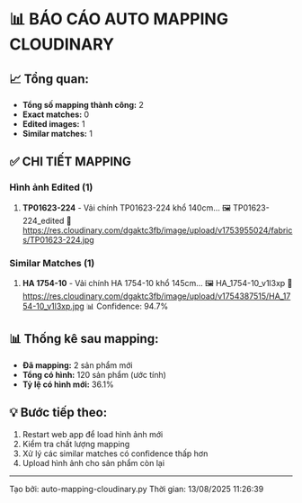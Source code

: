 # 📊 BÁO CÁO AUTO MAPPING CLOUDINARY

## 📈 Tổng quan:
- **Tổng số mapping thành công:** 2
- **Exact matches:** 0
- **Edited images:** 1
- **Similar matches:** 1

## ✅ CHI TIẾT MAPPING

### Hình ảnh Edited (1)

1. **TP01623-224** - Vải chính TP01623-224 khổ 140cm...
   🖼️ TP01623-224_edited
   🔗 https://res.cloudinary.com/dgaktc3fb/image/upload/v1753955024/fabrics/TP01623-224.jpg

### Similar Matches (1)

1. **HA 1754-10** - Vải chính HA 1754-10 khổ 145cm...
   🖼️ HA_1754-10_v1l3xp
   🔗 https://res.cloudinary.com/dgaktc3fb/image/upload/v1754387515/HA_1754-10_v1l3xp.jpg
   📊 Confidence: 94.7%


## 📊 Thống kê sau mapping:
- **Đã mapping:** 2 sản phẩm mới
- **Tổng có hình:** 120 sản phẩm (ước tính)
- **Tỷ lệ có hình mới:** 36.1%

## 💡 Bước tiếp theo:
1. Restart web app để load hình ảnh mới
2. Kiểm tra chất lượng mapping
3. Xử lý các similar matches có confidence thấp hơn
4. Upload hình ảnh cho sản phẩm còn lại

---
Tạo bởi: auto-mapping-cloudinary.py
Thời gian: 13/08/2025 11:26:39
